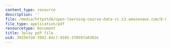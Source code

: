 ```yaml
---
content_type: resource
description: ''
file: /media/https%3A/open-learning-course-data-rc.s3.amazonaws.com/8-01sc-classical-mechanics-fall-2016/39256fd439428dc74585370597a0302e_RBaBEjzMr4E.pdf
file_type: application/pdf
resourcetype: Document
title: 3play pdf file
uid: 39256fd4-3942-8dc7-4585-370597a0302e
---
```


